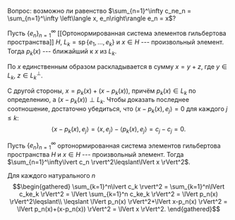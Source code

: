 Вопрос: возможно ли равенство $\sum_{n=1}^\infty c_ne_n = \sum_{n=1}^\infty \left\langle x, e_n\right\rangle e_n = x$?

Пусть $\{e_n\}_{n=1}^\infty$ [[Ортонормированная система элементов гильбертова пространства]] $H$, $L_k=\mathop{\mathrm{sp}}\{e_1,\ldots,e_k\}$ и $x\in H$ --- произвольный элемент. 
Тогда $p_k(x)$ --- ближайший к $x$ из $L_k$.

По $x$ единственным образом раскладывается в сумму $x=y+z$, где $y\in L_k$, $z\in L_k^\perp$.

С другой стороны, $x=p_k(x) + (x-p_k(x))$, причём $p_k(x)\in L_k$ по определению, а $(x-p_k(x))\perp L_k$. 
Чтобы доказать последнее соотношение, достаточно убедиться, что $\left\langle x-p_k(x), e_j\right\rangle =0$ для каждого $j\leqslant k$: $$\left\langle x-p_k(x), e_j\right\rangle =\left\langle x, e_j\right\rangle -\left\langle p_k(x), e_j\right\rangle =c_j-c_j=0.$$

Пусть $\{e_n\}_{n=1}^\infty$ ортонормированная система элементов гильбертова пространства $H$ и $x\in H$ --- произвольный элемент. 
Тогда $\sum_{n=1}^\infty\lvert c_n \rvert^2\leqslant\lVert x \rVert^2$.

Для каждого натурального $n$ $$\begin{gathered} \sum_{k=1}^n\lvert c_k \rvert^2 = \sum_{k=1}^n\lVert c_ke_k \rVert^2 = \lVert \sum_{k=1}^n c_ke_k \rVert^2 = \lVert p_n(x) \rVert^2\leqslant\\
\leqslant \lVert p_n(x) \rVert^2+\lVert x-p_n(x) \rVert^2 = \lVert p_n(x)+(x-p_n(x)) \rVert^2 = \lVert x \rVert^2. \end{gathered}$$